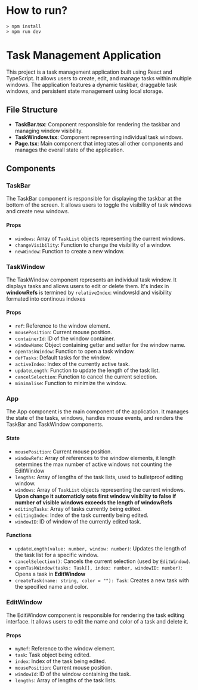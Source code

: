 # How to run?

```
> npm install
> npm run dev
```

# Task Management Application

This project is a task management application built using React and TypeScript. It allows users to create, edit, and manage tasks within multiple windows. The application features a dynamic taskbar, draggable task windows, and persistent state management using local storage.

## File Structure

- **TaskBar.tsx**: Component responsible for rendering the taskbar and managing window visibility.
- **TaskWindow.tsx**: Component representing individual task windows.
- **Page.tsx**: Main component that integrates all other components and manages the overall state of the application.

## Components

### TaskBar

The TaskBar component is responsible for displaying the taskbar at the bottom of the screen. It allows users to toggle the visibility of task windows and create new windows.

#### Props

- `windows`: Array of `TaskList` objects representing the current windows.
- `changeVisibility`: Function to change the visibility of a window.
- `newWindow`: Function to create a new window.

### TaskWindow

The TaskWindow component represents an individual task window. It displays tasks and allows users to edit or delete them.
It's index in **windowRefs** is termined by `relativeIndex`: windowsId and visibility formated into continous indexes

#### Props

- `ref`: Reference to the window element.
- `mousePosition`: Current mouse position.
- `containerId`: ID of the window container.
- `windowName`: Object containing getter and setter for the window name.
- `openTaskWindow`: Function to open a task window.
- `defTasks`: Default tasks for the window.
- `activeIndex`: Index of the currently active task.
- `updateLength`: Function to update the length of the task list.
- `cancelSelection`: Function to cancel the current selection.
- `minimalise`: Function to minimize the window.

### App

The App component is the main component of the application. It manages the state of the tasks, windows, handles mouse events, and renders the TaskBar and TaskWindow components.

#### State

- `mousePosition`: Current mouse position.
- `windowRefs`: Array of references to the window elements, it length setermines the max number of active windows not counting the EditWindow
- `lengths`: Array of lengths of the task lists, used to bulletproof editing window.
- `windows`: Array of `TaskList` objects representing the current windows. **Upon change it automaticly sets first window visiblity to false if number of visible windows exceeds the length of windowRefs**
- `editingTasks`: Array of tasks currently being edited.
- `editingIndex`: Index of the task currently being edited.
- `windowID`: ID of window of the currently edited task.

#### Functions

- `updateLength(value: number, window: number)`: Updates the length of the task list for a specific window.
- `cancelSelection()`: Cancels the current selection (used by `EditWindow`).
- `openTaskWindow(tasks: Task[], index: number, windowID: number)`: Opens a task in **EditWindow**
- `createTask(name: string, color = ""): Task`: Creates a new task with the specified name and color.

### EditWindow

The EditWindow component is responsible for rendering the task editing interface. It allows users to edit the name and color of a task and delete it.

#### Props

- `myRef`: Reference to the window element.
- `task`: Task object being edited.
- `index`: Index of the task being edited.
- `mousePosition`: Current mouse position.
- `windowId`: ID of the window containing the task.
- `lengths`: Array of lengths of the task lists.

